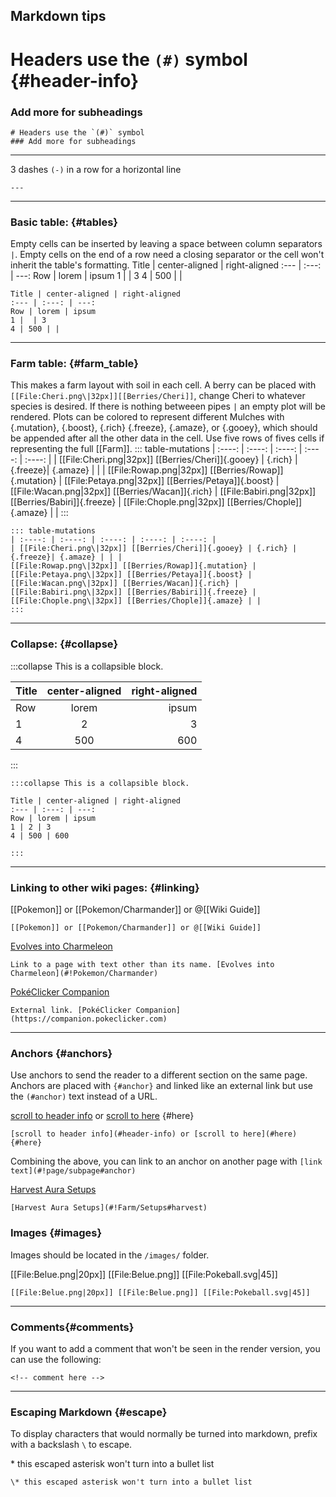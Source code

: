 ## Markdown tips

# Headers use the `(#)` symbol {#header-info}
### Add more for subheadings
```
# Headers use the `(#)` symbol
### Add more for subheadings
```
---

3 dashes `(-)`  in a row for a horizontal line
```
---
```

---

### Basic table: {#tables}
Empty cells can be inserted by leaving a space between column separators `|`.  Empty cells on the end of a row need a closing separator or the cell won't inherit the table's formatting.
Title | center-aligned | right-aligned
:--- | :---: | ---:
Row | lorem | ipsum
1 |  | 3
4 | 500 | |

```
Title | center-aligned | right-aligned
:--- | :---: | ---:
Row | lorem | ipsum
1 |  | 3
4 | 500 | |
```

---

### Farm table: {#farm_table}
This makes a farm layout with soil in each cell.  A berry can be placed with ```[[File:Cheri.png\|32px]][[Berries/Cheri]]```, change Cheri to whatever species is desired. If there is nothing betweeen pipes ```|``` an empty plot will be rendered.  Plots can be colored to represent different Mulches with {.mutation}, {.boost}, {.rich} {.freeze}, {.amaze}, or  {.gooey}, which should be appended after all the other data in the cell.  Use five rows of fives cells if representing the full [[Farm]].
::: table-mutations
| :----: | :----: | :----: | :----: | :----: |
| [[File:Cheri.png\|32px]] [[Berries/Cheri]]{.gooey} | {.rich} | {.freeze}| {.amaze} | | |
[[File:Rowap.png\|32px]] [[Berries/Rowap]]{.mutation} | [[File:Petaya.png\|32px]] [[Berries/Petaya]]{.boost} | [[File:Wacan.png\|32px]] [[Berries/Wacan]]{.rich} | [[File:Babiri.png\|32px]] [[Berries/Babiri]]{.freeze} | [[File:Chople.png\|32px]] [[Berries/Chople]]{.amaze} | |
:::

```
::: table-mutations
| :----: | :----: | :----: | :----: | :----: |
| [[File:Cheri.png\|32px]] [[Berries/Cheri]]{.gooey} | {.rich} | {.freeze}| {.amaze} | | |
[[File:Rowap.png\|32px]] [[Berries/Rowap]]{.mutation} | [[File:Petaya.png\|32px]] [[Berries/Petaya]]{.boost} | [[File:Wacan.png\|32px]] [[Berries/Wacan]]{.rich} | [[File:Babiri.png\|32px]] [[Berries/Babiri]]{.freeze} | [[File:Chople.png\|32px]] [[Berries/Chople]]{.amaze} | |
:::
```

---

### Collapse: {#collapse}

:::collapse This is a collapsible block.

Title | center-aligned | right-aligned
:--- | :---: | ---:
Row | lorem | ipsum
1 | 2 | 3
4 | 500 | 600

:::

```
:::collapse This is a collapsible block.

Title | center-aligned | right-aligned
:--- | :---: | ---:
Row | lorem | ipsum
1 | 2 | 3
4 | 500 | 600

:::
```

---

### Linking to other wiki pages: {#linking}

[[Pokemon]] or [[Pokemon/Charmander]] or @[[Wiki Guide]]
```
[[Pokemon]] or [[Pokemon/Charmander]] or @[[Wiki Guide]]
```
[Evolves into Charmeleon](#!Pokemon/Charmander)
```
Link to a page with text other than its name. [Evolves into Charmeleon](#!Pokemon/Charmander)
```
[PokéClicker Companion](https://companion.pokeclicker.com)
```
External link. [PokéClicker Companion](https://companion.pokeclicker.com)
```

---

### Anchors {#anchors}
Use anchors to send the reader to a different section on the same page.  Anchors are placed with `{#anchor}` and linked like an external link but use the `(#anchor)` text instead of a URL.

[scroll to header info](#header-info) or [scroll to here](#here) {#here}

```
[scroll to header info](#header-info) or [scroll to here](#here) {#here}
```

Combining the above, you can link to an anchor on another page with `[link text](#!page/subpage#anchor)`

[Harvest Aura Setups](#!Farm/Setups#harvest)

```
[Harvest Aura Setups](#!Farm/Setups#harvest)
```

### Images {#images}

Images should be located in the `/images/` folder.

[[File:Belue.png|20px]] [[File:Belue.png]] [[File:Pokeball.svg|45]]

```
[[File:Belue.png|20px]] [[File:Belue.png]] [[File:Pokeball.svg|45]]
```

---

### Comments{#comments}

If you want to add a comment that won't be seen in the render version, you can use the following:

<!-- comment here -->
```
<!-- comment here -->
```

---

### Escaping Markdown {#escape}
To display characters that would normally be turned into markdown, prefix with a backslash `\` to escape.

\* this escaped asterisk won't turn into a bullet list
```
\* this escaped asterisk won't turn into a bullet list
```